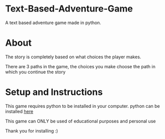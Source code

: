 # Text-Based-Adventure-Game
A text based adventure game made in python. 

# About
The story is completely based on what choices the player makes.

There are 3 paths in the game, the choices you make choose the path in which you continue the story

# Setup and Instructions
This game requires python to be installed in your computer. python can be installed [here](https://www.python.org/downloads)

This game can ONLY be used of educational purposes and personal use

Thank you for installing :)
